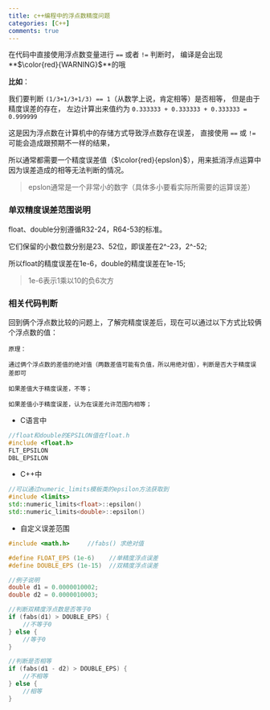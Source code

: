 ```yaml
---
title: c++编程中的浮点数精度问题
categories: [C++]
comments: true
---
```


在代码中直接使用浮点数变量进行 `==` 或者 `!=` 判断时，
编译是会出现**$\color{red}{WARNING}$**的哦

**比如**：

我们要判断 `(1/3+1/3+1/3) == 1`（从数学上说，肯定相等）是否相等，
但是由于精度误差的存在，
左边计算出来值约为 `0.333333 + 0.333333 + 0.333333 = 0.999999`

这是因为浮点数在计算机中的存储方式导致浮点数存在误差，
直接使用 `==` 或 `!=` 可能会造成跟预期不一样的结果，

所以通常都需要一个精度误差值（$\color{red}{epslon}$），用来抵消浮点运算中因为误差造成的相等无法判断的情况。

> epslon通常是一个非常小的数字（具体多小要看实际所需要的运算误差）

### 单双精度误差范围说明

float、double分别遵循R32-24，R64-53的标准。

它们保留的小数位数分别是23、52位，即误差在2^-23，2^-52;

所以float的精度误差在1e-6，double的精度误差在1e-15;
> 1e-6表示1乘以10的负6次方

### 相关代码判断

回到俩个浮点数比较的问题上，了解完精度误差后，现在可以通过以下方式比较俩个浮点数的值：

```
原理：

通过俩个浮点数的差值的绝对值（两数差值可能有负值，所以用绝对值），判断是否大于精度误差即可

如果差值大于精度误差，不等；

如果差值小于精度误差，认为在误差允许范围内相等；
```

* C语言中

```c
//float和double的EPSILON值在float.h
#include <float.h>
FLT_EPSILON
DBL_EPSILON
```

* C++中

```c++
//可以通过numeric_limits模板类的epsilon方法获取到
#include <limits>
std::numeric_limits<float>::epsilon()
std::numeric_limits<double>::epsilon()
```

* 自定义误差范围

```c++
#include <math.h>     //fabs() 求绝对值

#define FLOAT_EPS (1e-6)    //单精度浮点误差
#define DOUBLE_EPS (1e-15)  //双精度浮点误差

//例子说明
double d1 = 0.0000010002;
double d2 = 0.0000010003;

//判断双精度浮点数是否等于0
if (fabs(d1) > DOUBLE_EPS) {
    //不等于0
} else {  
    //等于0
}

//判断是否相等
if (fabs(d1 - d2) > DOUBLE_EPS) {
    //不相等
} else {  
    //相等
}
```